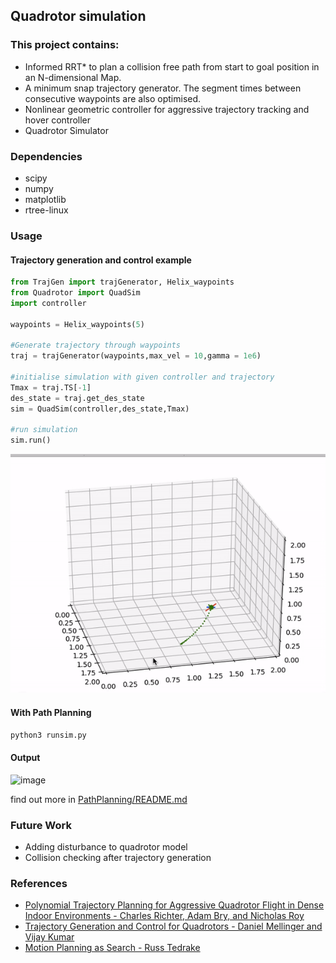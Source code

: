 ## Quadrotor simulation

### This project contains:
- Informed RRT* to plan a collision free path from start to goal position in an N-dimensional Map.
- A minimum snap trajectory generator. The segment times between consecutive waypoints are also optimised.
- Nonlinear geometric controller for aggressive trajectory tracking and hover controller
- Quadrotor Simulator

### Dependencies
- scipy
- numpy
- matplotlib
- rtree-linux

### Usage

#### Trajectory generation and control example
```python
from TrajGen import trajGenerator, Helix_waypoints
from Quadrotor import QuadSim
import controller

waypoints = Helix_waypoints(5)

#Generate trajectory through waypoints
traj = trajGenerator(waypoints,max_vel = 10,gamma = 1e6)

#initialise simulation with given controller and trajectory
Tmax = traj.TS[-1]
des_state = traj.get_des_state
sim = QuadSim(controller,des_state,Tmax)

#run simulation
sim.run()
```
![image](./imgs/helixtraj.gif)

#### With Path Planning
```python
python3 runsim.py
```
#### Output
![image](./imgs/rrt2.gif)


find out more in [PathPlanning/README.md](./PathPlanning/README.md)  
### Future Work

- Adding disturbance to quadrotor model
- Collision checking after trajectory generation

### References
- [Polynomial Trajectory Planning for Aggressive Quadrotor Flight in Dense Indoor Environments - Charles Richter, Adam Bry, and Nicholas Roy](https://groups.csail.mit.edu/rrg/papers/Richter_ISRR13.pdf)
- [Trajectory Generation and Control for Quadrotors - Daniel Mellinger and Vijay Kumar](https://repository.upenn.edu/cgi/viewcontent.cgi?article=1705&context=edissertations)
- [Motion Planning as Search - Russ Tedrake](http://underactuated.csail.mit.edu/planning.html#section2)
